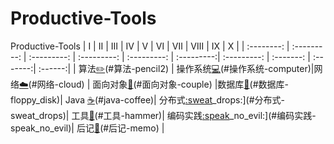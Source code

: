 # Productive-Tools
Productive-Tools
| Ⅰ | Ⅱ | Ⅲ | Ⅳ | Ⅴ | Ⅵ | Ⅶ | Ⅷ | Ⅸ | Ⅹ |
| :--------: | :---------: | :---------: | :---------: | :---------: | :---------:| :---------: | :-------: | :-------:| :------:|
| 算法[:pencil2:]()(#算法-pencil2) | 操作系统[:computer:]()(#操作系统-computer)|网络[:cloud:]()(#网络-cloud) | 面向对象[:couple:]()(#面向对象-couple) |数据库[:floppy_disk:]()(#数据库-floppy_disk)| Java [:coffee:]()(#java-coffee)| 分布式[:sweat]()_drops:](#分布式-sweat_drops)| 工具[:hammer:]()(#工具-hammer)| 编码实践[:speak]()_no_evil:](#编码实践-speak_no_evil)| 后记[:memo:]()(#后记-memo) |

